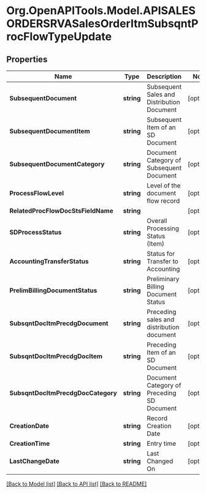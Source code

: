 # Org.OpenAPITools.Model.APISALESORDERSRVASalesOrderItmSubsqntProcFlowTypeUpdate

## Properties

Name | Type | Description | Notes
------------ | ------------- | ------------- | -------------
**SubsequentDocument** | **string** | Subsequent Sales and Distribution Document | [optional] 
**SubsequentDocumentItem** | **string** | Subsequent Item of an SD Document | [optional] 
**SubsequentDocumentCategory** | **string** | Document Category of Subsequent Document | [optional] 
**ProcessFlowLevel** | **string** | Level of the document flow record | [optional] 
**RelatedProcFlowDocStsFieldName** | **string** |  | [optional] 
**SDProcessStatus** | **string** | Overall Processing Status (Item) | [optional] 
**AccountingTransferStatus** | **string** | Status for Transfer to Accounting | [optional] 
**PrelimBillingDocumentStatus** | **string** | Preliminary Billing Document Status | [optional] 
**SubsqntDocItmPrecdgDocument** | **string** | Preceding sales and distribution document | [optional] 
**SubsqntDocItmPrecdgDocItem** | **string** | Preceding Item of an SD Document | [optional] 
**SubsqntDocItmPrecdgDocCategory** | **string** | Document Category of Preceding SD Document | [optional] 
**CreationDate** | **string** | Record Creation Date | [optional] 
**CreationTime** | **string** | Entry time | [optional] 
**LastChangeDate** | **string** | Last Changed On | [optional] 

[[Back to Model list]](../README.md#documentation-for-models) [[Back to API list]](../README.md#documentation-for-api-endpoints) [[Back to README]](../README.md)

